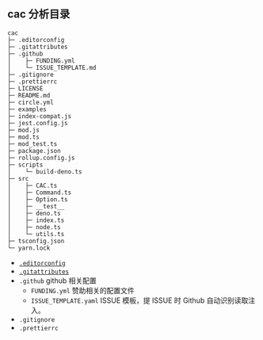 ## cac 分析目录

```
cac
├─ .editorconfig
├─ .gitattributes
├─ .github
│    ├─ FUNDING.yml
│    └─ ISSUE_TEMPLATE.md
├─ .gitignore
├─ .prettierrc
├─ LICENSE
├─ README.md
├─ circle.yml
├─ examples
├─ index-compat.js
├─ jest.config.js
├─ mod.js
├─ mod.ts
├─ mod_test.ts
├─ package.json
├─ rollup.config.js
├─ scripts
│    └─ build-deno.ts
├─ src
│    ├─ CAC.ts
│    ├─ Command.ts
│    ├─ Option.ts
│    ├─ __test__
│    ├─ deno.ts
│    ├─ index.ts
│    ├─ node.ts
│    └─ utils.ts
├─ tsconfig.json
└─ yarn.lock
```

- [`.editorconfig`](../../common/.editorconfig.md)
- [`.gitattributes`](../../common/.gitattributes.md)
- `.github` github 相关配置
  - `FUNDING.yml` 赞助相关的配置文件
  - `ISSUE_TEMPLATE.yaml` ISSUE 模板，提 ISSUE 时 Github 自动识别读取注入。
- `.gitignore`
- `.prettierrc`
